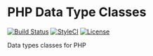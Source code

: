 # PHP Data Type Classes

[![Build Status](https://api.travis-ci.org/themichaelhall/datatypes.svg)](https://travis-ci.org/themichaelhall/datatypes)
[![StyleCI](https://styleci.io/repos/60113501/shield?style=flat)](https://styleci.io/repos/60113501)
[![License](https://poser.pugx.org/michaelhall/datatypes/license)](https://packagist.org/packages/michaelhall/datatypes)

Data types classes for PHP

